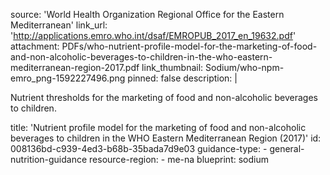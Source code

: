 source: 'World Health Organization Regional Office for the Eastern Mediterranean'
link_url: 'http://applications.emro.who.int/dsaf/EMROPUB_2017_en_19632.pdf'
attachment: PDFs/who-nutrient-profile-model-for-the-marketing-of-food-and-non-alcoholic-beverages-to-children-in-the-who-eastern-mediterranean-region-2017.pdf
link_thumbnail: Sodium/who-npm-emro_png-1592227496.png
pinned: false
description: |
  <p>Nutrient thresholds for the marketing of food and non-alcoholic beverages to children.
  </p>
title: 'Nutrient profile model for the marketing of food and non-alcoholic beverages to children in the WHO Eastern Mediterranean Region (2017)'
id: 008136bd-c939-4ed3-b68b-35bada7d9e03
guidance-type:
  - general-nutrition-guidance
resource-region:
  - me-na
blueprint: sodium
